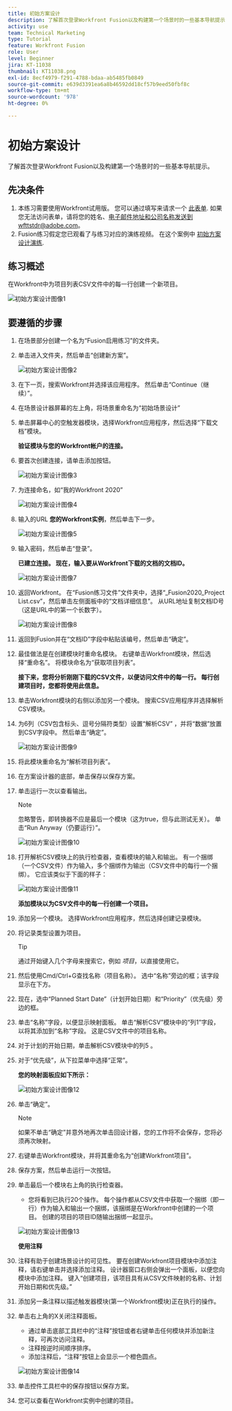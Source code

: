 ```yaml
---
title: 初始方案设计
description: 了解首次登录Workfront Fusion以及构建第一个场景时的一些基本导航提示。
activity: use
team: Technical Marketing
type: Tutorial
feature: Workfront Fusion
role: User
level: Beginner
jira: KT-11038
thumbnail: KT11038.png
exl-id: 8ecf4979-f291-4788-bdaa-ab5485fb0849
source-git-commit: e639d3391ea6a8b46592dd18cf57b9eed50fbf8c
workflow-type: tm+mt
source-wordcount: '978'
ht-degree: 0%

---
```


# 初始方案设计

了解首次登录Workfront Fusion以及构建第一个场景时的一些基本导航提示。

## 先决条件

1. 本练习需要使用Workfront试用版。 您可以通过填写来请求一个 [此表单](https://forms.office.com/r/f1J8HRGrNY). 如果您无法访问表单，请将您的姓名、电子邮件地址和公司名称发送到wfttstdr@adobe.com。
1. Fusion练习假定您已观看了与练习对应的演练视频。 在这个案例中 [初始方案设计演练](https://experienceleague.adobe.com/docs/workfront-learn/tutorials-workfront/fusion/understand-the-basics/initial-scenario-design-walkthrough.html?lang=en).


## 练习概述

在Workfront中为项目列表CSV文件中的每一行创建一个新项目。

![初始方案设计图像1](../12-exercises/assets/initial-scenario-design-1.png)

## 要遵循的步骤

1. 在场景部分创建一个名为“Fusion启用练习”的文件夹。
1. 单击进入文件夹，然后单击“创建新方案”。

   ![初始方案设计图像2](../12-exercises/assets/initial-scenario-design-2.png)

1. 在下一页，搜索Workfront并选择该应用程序。 然后单击“Continue（继续）”。
1. 在场景设计器屏幕的左上角，将场景重命名为“初始场景设计”
1. 单击屏幕中心的空触发器模块，选择Workfront应用程序，然后选择“下载文档”模块。

   **验证模块与您的Workfront帐户的连接。**

1. 要首次创建连接，请单击添加按钮。

   ![初始方案设计图像3](../12-exercises/assets/initial-scenario-design-3.png)

1. 为连接命名，如“我的Workfront 2020”

   ![初始方案设计图像4](../12-exercises/assets/initial-scenario-design-4.png)

1. 输入的URL **您的Workfront实例**，然后单击下一步。

   ![初始方案设计图像5](../12-exercises/assets/initial-scenario-design-5.png)

1. 输入密码，然后单击“登录”。

   **已建立连接。 现在，输入要从Workfront下载的文档的文档ID。**

   ![初始方案设计图像7](../12-exercises/assets/initial-scenario-design-7.png)

1. 返回Workfront。 在“Fusion练习文件”文件夹中，选择“_Fusion2020_Project List.csv”，然后单击左侧面板中的“文档详细信息”。 从URL地址复制文档ID号（这是URL中的第一个长数字）。

   ![初始方案设计图像8](../12-exercises/assets/initial-scenario-design-8.png)

1. 返回到Fusion并在“文档ID”字段中粘贴该编号，然后单击“确定”。
1. 最佳做法是在创建模块时重命名模块。 右键单击Workfront模块，然后选择“重命名”。 将模块命名为“获取项目列表”。

   **接下来，您将分析刚刚下载的CSV文件，以便访问文件中的每一行。 每行创建项目时，您都将使用此信息。**

1. 单击Workfront模块的右侧以添加另一个模块。 搜索CSV应用程序并选择解析CSV模块。
1. 为6列（CSV包含标头、逗号分隔符类型）设置“解析CSV” ，并将“数据”放置到CSV字段中。 然后单击“确定”。

   ![初始方案设计图像9](../12-exercises/assets/initial-scenario-design-9.png)

1. 将此模块重命名为“解析项目列表”。
1. 在方案设计器的底部，单击保存以保存方案。
1. 单击运行一次以查看输出。

   >[!NOTE]
   >
   >忽略警告，即转换器不应是最后一个模块（这为true，但与此测试无关）。 单击“Run Anyway（仍要运行）”。

   ![初始方案设计图像10](../12-exercises/assets/initial-scenario-design-10.png)

1. 打开解析CSV模块上的执行检查器，查看模块的输入和输出。 有一个捆绑（一个CSV文件）作为输入，多个捆绑作为输出（CSV文件中的每行一个捆绑）。 它应该类似于下面的样子：

   ![初始方案设计图像11](../12-exercises/assets/initial-scenario-design-11.png)

   **添加模块以为CSV文件中的每一行创建一个项目。**

1. 添加另一个模块。 选择Workfront应用程序，然后选择创建记录模块。
1. 将记录类型设置为项目。

   >[!TIP]
   >
   >通过开始键入几个字母来搜索它，例如 *项目*，以直接使用它。

1. 然后使用Cmd/Ctrl+G查找名称（项目名称）。 选中“名称”旁边的框；该字段显示在下方。
1. 现在，选中“Planned Start Date”（计划开始日期）和“Priority”（优先级）旁边的框。
1. 单击“名称”字段，以便显示映射面板。 单击“解析CSV”模块中的“列1”字段，以将其添加到“名称”字段。 这是CSV文件中的项目名称。
1. 对于计划的开始日期，单击解析CSV模块中的列5 。
1. 对于“优先级”，从下拉菜单中选择“正常”。

   **您的映射面板应如下所示：**

   ![初始方案设计图像12](../12-exercises/assets/initial-scenario-design-12.png)

1. 单击“确定”。

   >[!NOTE]
   >
   >如果不单击“确定”并意外地再次单击回设计器，您的工作将不会保存，您将必须再次映射。

1. 右键单击Workfront模块，并将其重命名为“创建Workfront项目”。
1. 保存方案，然后单击运行一次按钮。
1. 单击最后一个模块右上角的执行检查器。

   + 您将看到已执行20个操作。 每个操作都从CSV文件中获取一个捆绑（即一行）作为输入和输出一个捆绑，该捆绑是在Workfront中创建的一个项目。 创建的项目的项目ID随输出捆绑一起显示。

   ![初始方案设计图像13](../12-exercises/assets/initial-scenario-design-13.png)

   **使用注释**

1. 注释有助于创建场景设计的可见性。 要在创建Workfront项目模块中添加注释，请右键单击并选择添加注释。 设计器窗口右侧会弹出一个面板，以便您向模块中添加注释。 键入“创建项目，该项目具有从CSV文件映射的名称、计划开始日期和优先级。”
1. 添加另一条注释以描述触发器模块(第一个Workfront模块)正在执行的操作。
1. 单击右上角的X关闭注释面板。

   + 通过单击底部工具栏中的“注释”按钮或者右键单击任何模块并添加新注释，可再次访问注释。
   + 注释按逆时间顺序排序。
   + 添加注释后，“注释”按钮上会显示一个橙色圆点。

   ![初始方案设计图像14](../12-exercises/assets/initial-scenario-design-14.png)

1. 单击控件工具栏中的保存按钮以保存方案。
1. 您可以查看在Workfront实例中创建的项目。

